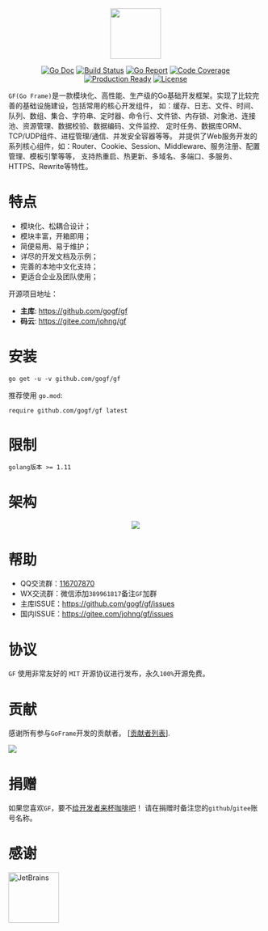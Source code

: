 <div align=center>
<img src="https://gf.cdn.johng.cn/logo.png" width="100"/>

[![Go Doc](https://godoc.org/github.com/gogf/gf?status.svg)](https://godoc.org/github.com/gogf/gf) 
[![Build Status](https://travis-ci.org/gogf/gf.svg?branch=master)](https://travis-ci.org/gogf/gf) 
[![Go Report](https://goreportcard.com/badge/github.com/gogf/gf)](https://goreportcard.com/report/github.com/gogf/gf)
[![Code Coverage](https://codecov.io/gh/gogf/gf/branch/master/graph/badge.svg)](https://codecov.io/gh/gogf/gf/branch/master)
[![Production Ready](https://img.shields.io/badge/production-ready-blue.svg)](https://github.com/gogf/gf)
[![License](https://img.shields.io/github/license/gogf/gf.svg?style=flat)](https://github.com/gogf/gf)

</div>

`GF(Go Frame)`是一款模块化、高性能、生产级的Go基础开发框架。实现了比较完善的基础设施建设，包括常用的核心开发组件，
如：缓存、日志、文件、时间、队列、数组、集合、字符串、定时器、命令行、文件锁、内存锁、对象池、连接池、资源管理、数据校验、数据编码、文件监控、
定时任务、数据库ORM、TCP/UDP组件、进程管理/通信、并发安全容器等等。
并提供了Web服务开发的系列核心组件，如：Router、Cookie、Session、Middleware、服务注册、配置管理、模板引擎等等，
支持热重启、热更新、多域名、多端口、多服务、HTTPS、Rewrite等特性。

# 特点

* 模块化、松耦合设计；
* 模块丰富，开箱即用；
* 简便易用、易于维护；
* 详尽的开发文档及示例；
* 完善的本地中文化支持；
* 更适合企业及团队使用；

开源项目地址：
- **主库**: https://github.com/gogf/gf 
- **码云**: https://gitee.com/johng/gf 

# 安装
```html
go get -u -v github.com/gogf/gf
```
推荐使用
`go.mod`:
```
require github.com/gogf/gf latest
```

# 限制
```html
golang版本 >= 1.11
```

# 架构
<div align=center>
<img src="https://gf.cdn.johng.cn/images/arch.png?v=1"/>
</div>



# 帮助
- QQ交流群：[116707870](//shang.qq.com/wpa/qunwpa?idkey=195f91eceeb5d7fa76009b7cd5a4641f70bf4897b7f5a520635eb26ff17adfe7)
- WX交流群：微信添加`389961817`备注`GF`加群
- 主库ISSUE：https://github.com/gogf/gf/issues
- 国内ISSUE：https://gitee.com/johng/gf/issues

# 协议

`GF` 使用非常友好的 `MIT` 开源协议进行发布，永久`100%`开源免费。

# 贡献

感谢所有参与`GoFrame`开发的贡献者。 [[贡献者列表](https://github.com/gogf/gf/graphs/contributors)].

<a href="https://github.com/gogf/gf/graphs/contributors"><img src="https://opencollective.com/goframe/contributors.svg?width=890&button=false" /></a>



# 捐赠

如果您喜欢`GF`，要不[给开发者来杯咖啡吧](https://github.com/gogf/gf/blob/master/DONATOR.MD)！
请在捐赠时备注您的`github`/`gitee`账号名称。
<!--
# 赞助

赞助支持`GF`框架的快速研发，如果您感兴趣，请联系 john@goframe.org 。
-->

# 感谢
<a href="https://www.jetbrains.com/?from=GoFrame"><img src="images/jetbrains.png" width="100" alt="JetBrains"/></a>



